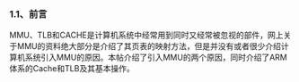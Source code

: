 ### 1.1、前言
MMU、TLB和CACHE是计算机系统中经常用到同时又经常被忽视的部件，网上关于MMU的资料绝大部分是介绍了其页表的映射方法，但是并没有或者很少介绍计算机系统引入MMU的原因。本帖介绍了引入MMU的两个原因，同时介绍了ARM体系的Cache和TLB及其基本操作。

